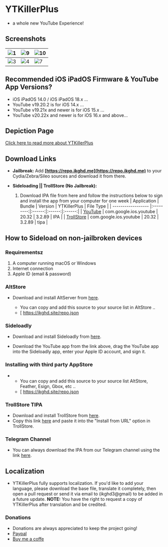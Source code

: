 # YTKillerPlus
* a whole new YouTube Experience!

## Screenshots
| ![1](https://github.com/user-attachments/assets/12187de6-a3c1-4a10-a8bc-25c25241a32e) | ![9](https://github.com/user-attachments/assets/6b99ca20-5275-4f20-9fa1-dc42e784e4df) | ![10](https://github.com/user-attachments/assets/e605867c-707b-42d3-881d-9831499be3b6) |
|---|---|---|
| ![3](https://github.com/user-attachments/assets/e93caf9f-d500-43a0-bfbf-2b17b37061ea) | ![4](https://github.com/user-attachments/assets/aec35c1b-9623-4a16-a480-2cff03c31b34) | ![7](https://github.com/user-attachments/assets/f80f342a-59a1-402f-b747-bc58402760c6) |

## Recommended iOS iPadOS Firmware & YouTube App Versions?
* iOS iPadOS 14.0 / iOS iPadOS 18.x ...
* YouTube v19.20.2 is for iOS 14.x ...
* YouTube v19.21x and newer is for iOS 15.x ...
* YouTube v20.22x and newer is for iOS 16.x and above...


## Depiction Page
[Click here to read more about YTKillerPlus](https://repo.ikghd.me/depictions/?p=me.ikghd.ytkplus)

## Download Links

* **Jailbreak:** Add __[https://repo.ikghd.me](https://repo.ikghd.me)__ to your Cydia/Zebra/Sileo sources and download it from there.
* **Sideloading || TrollStore (No Jailbreak):**

    1. Download IPA file from here and follow the instructions below to sign and install the app from your computer for one week
        | Application | Bundle | Version | YTKillerPlus | File Type |
        | ------------------ |:---------:|:------:|:------:|:------:|
        | [YouTube](https://ikghd.site/ipa/YouTube_20.32_YTKillerPlus_3.2.89.ipa) | com.google.ios.youtube | 20.32 | 3.2.89 | IPA |
        | [TrollStore](https://ikghd.site/ipa/YouTube_20.32_YTKillerPlus_3.2.89_TrollStore.tipa) | com.google.ios.youtube | 20.32 | 3.2.89 | tipa |


## How to Sideload on non-jailbroken devices
### Requirementsz
1. A computer running macOS or Windows
2. Internet connection
3. Apple ID (email & password)


### AltStore
* Download and install AltServer from [here](https://altstore.io).

    * You can copy and add this source to your source list in AltStore ..
    * [ https://ikghd.site/repo.json


### Sideloadly
* Download and install Sideloadly from [here](https://sideloadly.io).

* Download the YouTube app from the link above, drag the YouTube app into the Sideloadly app, enter your Apple ID account, and sign it.


### Installing with third party AppStore
*
    * You can copy and add this source to your source list AltStore, Feather, Esign, Gbox, etc ..
    * [ https://ikghd.site/repo.json



### TrollStore TIPA
* Download and install TrollStore from [here](https://github.com/opa334/TrollStore).
* Copy this link [here](https://ikghd.site/ipa/YouTube_20.32_YTKillerPlus_3.2.89_TrollStore.tipa) and paste it into the "Install from URL" option in TrollStore.


### Telegram Channel
* You can always download the IPA from our Telegram channel using the link [here](https://t.me/ikgipa).


## Localization
* YTKillerPlus fully supports localization. If you'd like to add your language, please download the base file, translate it completely, then open a pull request or send it via email to (ikghd3@gmail) to be added in a future update.
**NOTE:** You have the right to request a copy of YTKillerPlus after translation and be credited.

### Donations
* Donations are always appreciated to keep the project going!
* [Paypal](https://www.paypal.com/donate/?hosted_button_id=HG4NT5LFR29DW)
* [Buy me a coffe](https://www.buymeacoffee.com/ikghd)
